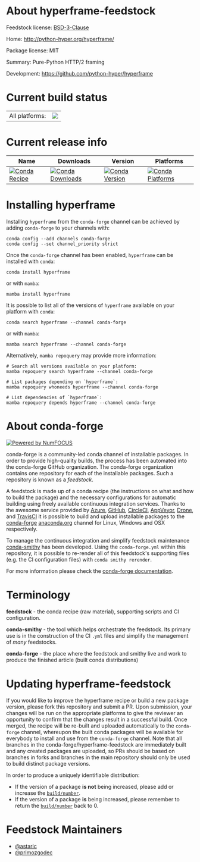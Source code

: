 About hyperframe-feedstock
==========================

Feedstock license: [BSD-3-Clause](https://github.com/conda-forge/hyperframe-feedstock/blob/main/LICENSE.txt)

Home: http://python-hyper.org/hyperframe/

Package license: MIT

Summary: Pure-Python HTTP/2 framing 

Development: https://github.com/python-hyper/hyperframe

Current build status
====================


<table><tr><td>All platforms:</td>
    <td>
      <a href="https://dev.azure.com/conda-forge/feedstock-builds/_build/latest?definitionId=4829&branchName=main">
        <img src="https://dev.azure.com/conda-forge/feedstock-builds/_apis/build/status/hyperframe-feedstock?branchName=main">
      </a>
    </td>
  </tr>
</table>

Current release info
====================

| Name | Downloads | Version | Platforms |
| --- | --- | --- | --- |
| [![Conda Recipe](https://img.shields.io/badge/recipe-hyperframe-green.svg)](https://anaconda.org/conda-forge/hyperframe) | [![Conda Downloads](https://img.shields.io/conda/dn/conda-forge/hyperframe.svg)](https://anaconda.org/conda-forge/hyperframe) | [![Conda Version](https://img.shields.io/conda/vn/conda-forge/hyperframe.svg)](https://anaconda.org/conda-forge/hyperframe) | [![Conda Platforms](https://img.shields.io/conda/pn/conda-forge/hyperframe.svg)](https://anaconda.org/conda-forge/hyperframe) |

Installing hyperframe
=====================

Installing `hyperframe` from the `conda-forge` channel can be achieved by adding `conda-forge` to your channels with:

```
conda config --add channels conda-forge
conda config --set channel_priority strict
```

Once the `conda-forge` channel has been enabled, `hyperframe` can be installed with `conda`:

```
conda install hyperframe
```

or with `mamba`:

```
mamba install hyperframe
```

It is possible to list all of the versions of `hyperframe` available on your platform with `conda`:

```
conda search hyperframe --channel conda-forge
```

or with `mamba`:

```
mamba search hyperframe --channel conda-forge
```

Alternatively, `mamba repoquery` may provide more information:

```
# Search all versions available on your platform:
mamba repoquery search hyperframe --channel conda-forge

# List packages depending on `hyperframe`:
mamba repoquery whoneeds hyperframe --channel conda-forge

# List dependencies of `hyperframe`:
mamba repoquery depends hyperframe --channel conda-forge
```


About conda-forge
=================

[![Powered by
NumFOCUS](https://img.shields.io/badge/powered%20by-NumFOCUS-orange.svg?style=flat&colorA=E1523D&colorB=007D8A)](https://numfocus.org)

conda-forge is a community-led conda channel of installable packages.
In order to provide high-quality builds, the process has been automated into the
conda-forge GitHub organization. The conda-forge organization contains one repository
for each of the installable packages. Such a repository is known as a *feedstock*.

A feedstock is made up of a conda recipe (the instructions on what and how to build
the package) and the necessary configurations for automatic building using freely
available continuous integration services. Thanks to the awesome service provided by
[Azure](https://azure.microsoft.com/en-us/services/devops/), [GitHub](https://github.com/),
[CircleCI](https://circleci.com/), [AppVeyor](https://www.appveyor.com/),
[Drone](https://cloud.drone.io/welcome), and [TravisCI](https://travis-ci.com/)
it is possible to build and upload installable packages to the
[conda-forge](https://anaconda.org/conda-forge) [anaconda.org](https://anaconda.org/)
channel for Linux, Windows and OSX respectively.

To manage the continuous integration and simplify feedstock maintenance
[conda-smithy](https://github.com/conda-forge/conda-smithy) has been developed.
Using the ``conda-forge.yml`` within this repository, it is possible to re-render all of
this feedstock's supporting files (e.g. the CI configuration files) with ``conda smithy rerender``.

For more information please check the [conda-forge documentation](https://conda-forge.org/docs/).

Terminology
===========

**feedstock** - the conda recipe (raw material), supporting scripts and CI configuration.

**conda-smithy** - the tool which helps orchestrate the feedstock.
                   Its primary use is in the construction of the CI ``.yml`` files
                   and simplify the management of *many* feedstocks.

**conda-forge** - the place where the feedstock and smithy live and work to
                  produce the finished article (built conda distributions)


Updating hyperframe-feedstock
=============================

If you would like to improve the hyperframe recipe or build a new
package version, please fork this repository and submit a PR. Upon submission,
your changes will be run on the appropriate platforms to give the reviewer an
opportunity to confirm that the changes result in a successful build. Once
merged, the recipe will be re-built and uploaded automatically to the
`conda-forge` channel, whereupon the built conda packages will be available for
everybody to install and use from the `conda-forge` channel.
Note that all branches in the conda-forge/hyperframe-feedstock are
immediately built and any created packages are uploaded, so PRs should be based
on branches in forks and branches in the main repository should only be used to
build distinct package versions.

In order to produce a uniquely identifiable distribution:
 * If the version of a package **is not** being increased, please add or increase
   the [``build/number``](https://docs.conda.io/projects/conda-build/en/latest/resources/define-metadata.html#build-number-and-string).
 * If the version of a package **is** being increased, please remember to return
   the [``build/number``](https://docs.conda.io/projects/conda-build/en/latest/resources/define-metadata.html#build-number-and-string)
   back to 0.

Feedstock Maintainers
=====================

* [@astaric](https://github.com/astaric/)
* [@primozgodec](https://github.com/primozgodec/)

